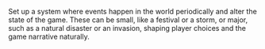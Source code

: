 Set up a system where events happen in the world periodically and alter the state of the game. These can be small, like a festival or a storm, or major, such as a natural disaster or an invasion, shaping player choices and the game narrative naturally.